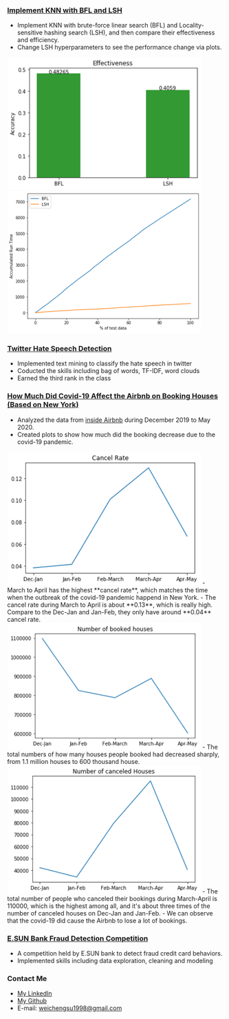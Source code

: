 
### [Implement KNN with BFL and LSH](https://github.com/weicheng-su/Implement_KNN_with_BFL_and_LSH/blob/master/LSH_vs_Brute_Force_on_KNN.ipynb)
- Implement KNN with brute-force linear search (BFL) and Locality-sensitive hashing search (LSH), and then compare their effectiveness and efficiency. 
- Change LSH hyperparameters to see the performance change via plots.
<img src="images/effectiveness.png" width="450"/>
<img src="images/efficiency.png" width="450"/>

### [Twitter Hate Speech Detection](https://github.com/weicheng-su/Twitter_Hate_Speech_Detection)
- Implemented text mining to classify the hate speech in twitter
- Coducted the skills including bag of words, TF-IDF, word clouds
- Earned the third rank in the class

### [How Much Did Covid-19 Affect the Airbnb on Booking Houses (Based on New York)](https://github.com/weicheng-su/Airbnb_Project/blob/master/airbnb_New_York_2019_Dec_to_2020_May.ipynb)
- Analyzed the data from [inside Airbnb](http://insideairbnb.com/get-the-data.html) during December 2019 to May 2020.
- Created plots to show how much did the booking decrease due to the covid-19 pandemic.
<img src="images/cancel_rate.png" width="450"/>
- March to April has the highest **cancel rate**, which matches the time when the outbreak of the covid-19 pandemic happend in New York.
- The cancel rate during March to April is about **0.13**, which is really high. Compare to the Dec-Jan and Jan-Feb, they only have around **0.04** cancel rate.

<img src="images/number_of_booked_houses.png" width="450"/>
- The total numbers of how many houses people booked had decreased sharply, from 1.1 million houses to 600 thousand house.

<img src="images/number_of_canceled_houses.png" width="450"/>
- The total number of people who canceled their bookings during March-April is 110000, which is the highest among all, and it's about three times of the number of canceled houses on Dec-Jan and Jan-Feb. 
- We can observe that the covid-19 did cause the Airbnb to lose a lot of bookings.



### [E.SUN Bank Fraud Detection Competition](https://github.com/weicheng-su/Twitter_Hate_Speech_Detection)
- A competition held by E.SUN bank to detect fraud credit card behaviors.
- Implemented skills including data exploration, cleaning and modeling




### Contact Me
- [My LinkedIn](https://www.linkedin.com/in/wei-cheng-su/)
- [My Github](https://github.com/weicheng-su)
- E-mail: weichengsu1998@gmail.com

